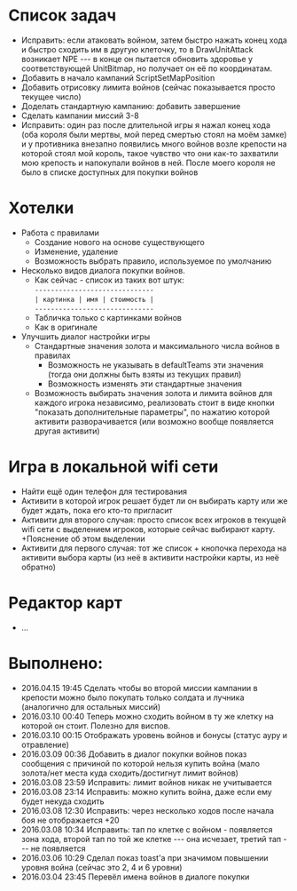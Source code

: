 # Список задач

* Исправить: если атаковать войном, затем быстро нажать конец хода и быстро сходить им в другую клеточку, то в DrawUnitAttack возникает NPE --- в конце он пытается обновить здоровье у соответствующей UnitBitmap, но получает он её по координатам.
* Добавить в начало кампаний ScriptSetMapPosition
* Добавить отрисовку лимита войнов (сейчас показывается просто текущее число)
* Доделать стандартную кампанию: добавить завершение
* Сделать кампании миссий 3-8
* Исправить: один раз после длительной игры я нажал конец хода (оба короля были мертвы, мой перед смертью стоял на моём замке) и у противника внезапно появились много войнов возле крепости на которой стоял мой король, такое чувство что они как-то захватили мою крепость и напокупали войнов в ней. После моего короля не было в списке доступных для покупки войнов

# Хотелки
* Работа с правилами
  * Создание нового на основе существующего
  * Изменение, удаление
  * Возможность выбрать правило, используемое по умолчанию
* Несколько видов диалога покупки войнов.
  * Как сейчас - список из таких вот штук:  
  ``------------------------------``  
  ``| картинка | имя | стоимость |``  
  ``------------------------------``  
  * Табличка только с картинками войнов
  * Как в оригинале
* Улучшить диалог настройки игры
  * Стандартные значения золота и максимального числа войнов в правилах
    * Возможность не указывать в defaultTeams эти значения (тогда они должны быть взяты из текущих правил)
    * Возможность изменять эти стандартные значения
  * Возможность выбирать значения золота и лимита войнов для каждого игрока независимо, реализовать стоит в виде кнопки "показать дополнительные параметры", по нажатию которой активити разворачивается (или возможно вообще появляется другая активити)

# Игра в локальной wifi сети
* Найти ещё один телефон для тестирования
* Активити в которой игрок решает будет ли он выбирать карту или же будет ждать, пока его кто-то пригласит
* Активити для второго случая: просто список всех игроков в текущей wifi сети с выделением игроков, которые сейчас выбирают карту. +Пояснение об этом выделении
* Активити для первого случая: тот же список + кнопочка перехода на активити выбора карты (из неё в активити настройки карты, из неё обратно)

# Редактор карт 
* ...

# Выполнено:
* 2016.04.15 19:45 Сделать чтобы во второй миссии кампании в крепости можно было покупать только солдата и лучника (аналогично для остальных миссий)
* 2016.03.10 00:40 Теперь можно сходить войном в ту же клетку на которой он стоит. Полезно для виспов.
* 2016.03.10 00:15 Отображать уровень войнов и бонусы (статус ауру и отравление)
* 2016.03.09 00:36 Добавить в диалог покупки войнов показ сообщения с причиной по которой нельзя купить война (мало золота/нет места куда сходить/достигнут лимит войнов)
* 2016.03.08 23:59 Исправить: лимит войнов никак не учитывается
* 2016.03.08 23:14 Исправить: можно купить война, даже если ему будет некуда сходить
* 2016.03.08 12:30 Исправить: через несколько ходов после начала боя не отображается +20
* 2016.03.08 10:34 Исправить: тап по клетке с войном - появляется зона хода, второй тап по той же клетке --- она исчезает, третий тап --- не появляется
* 2016.03.06 10:29 Сделал показ toast'а при значимом повышении уровня война (сейчас это 2, 4 и 6 уровни)
* 2016.03.04 23:45 Перевёл имена войнов в диалоге покупки
